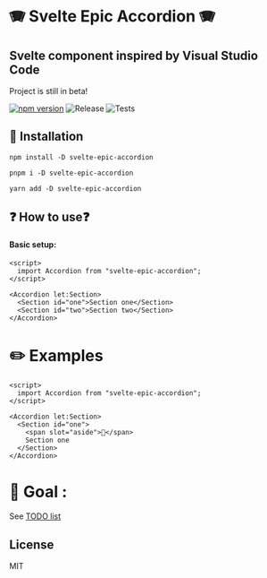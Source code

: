 # 🪗 Svelte Epic Accordion 🪗

## Svelte component inspired by Visual Studio Code

Project is still in beta! <!-- Try demo: [here](https://www.demo.pl) -->

[![npm version](https://badge.fury.io/js/svelte-epic-accordion.svg)](https://badge.fury.io/js/svelte-epic-accordion)
![Release](https://github.com/patryk0493/svelte-epic-accordion/actions/workflows/release.yml/badge.svg)
![Tests](https://github.com/patryk0493/svelte-epic-accordion/actions/workflows/tests.yml/badge.svg)

## 📔 Installation

`npm install -D svelte-epic-accordion`

`pnpm i -D svelte-epic-accordion`

`yarn add -D svelte-epic-accordion`

## ❓ How to use❓

#### Basic setup:

```svelte
<script>
  import Accordion from "svelte-epic-accordion";
</script>

<Accordion let:Section>
  <Section id="one">Section one</Section>
  <Section id="two">Section two</Section>
</Accordion>
```

# ✏️ Examples

```svelte
<script>
  import Accordion from "svelte-epic-accordion";
</script>

<Accordion let:Section>
  <Section id="one">
    <span slot="aside">🚀</span>
    Section one
  </Section>
</Accordion>
```

# 🎯 Goal :

See [TODO list](https://github.com/janosh/svelte-multiselect/pull/217)

## License

MIT
